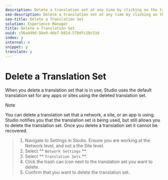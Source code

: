 ```yaml
---
description: Delete a translation set at any time by clicking on the trash can icon next to the translation set you want to delete.
seo-description: Delete a translation set at any time by clicking on the trash can icon next to the translation set you want to delete.
seo-title: Delete a Translation Set
solution: Experience Manager
title: Delete a Translation Set
uuid: c56a449d-56e9-4de7-b81d-570dfc18c53d
index: y
internal: n
snippet: y
translate: y
---
```


# Delete a Translation Set

When you delete a translation set that is in use, Studio uses the default translation set for any apps or sites using the deleted translation set.

>[!NOTE]
>
>You can delete a translation set that a network, a site, or an app is using. Studio notifies you that the translation set is being used, but still allows you to delete the translation set. Once you delete a translation set it cannot be recovered.


>1. Navigate to Settings in Studio. Ensure you are working at the Network level, and not a the Site level.
>1. Select ** `Network Settings` **.
>1. Select ** `Translation Sets` **.
>1. Click the trash can icon next to the translation set you want to delete.
>1. Confirm that you want to delete the translation set.
